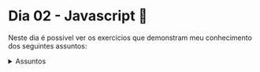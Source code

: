 # Dia 02 - Javascript :rocket:

Neste dia é possivel ver os exercicios que demonstram meu conhecimento dos seguintes assuntos:
<details> <summary> Assuntos </summary>

```
- Manipular arrays (listas);
- Utilizar o comando for; 
``` 
</details>

